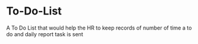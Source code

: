 # To-Do-List
A To Do List that would help the HR to keep records of number of time a to do and daily report task is sent
